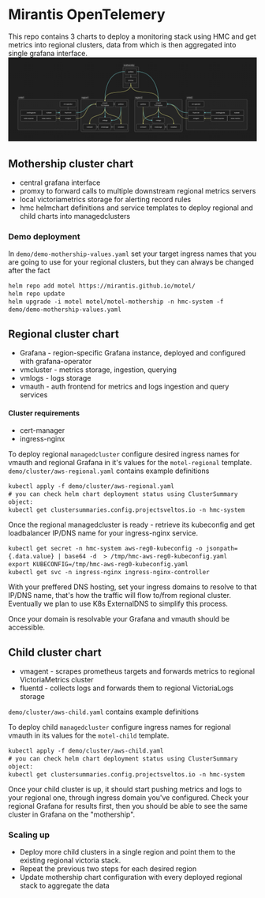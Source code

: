 # Mirantis OpenTelemery
This repo contains 3 charts to deploy a monitoring stack using HMC and get metrics into regional clusters, data from which is then aggregated into single grafana interface.
![alt text](motel-arch.png)

## Mothership cluster chart
* central grafana interface
* promxy to forward calls to multiple downstream regional metrics servers
* local victoriametrics storage for alerting record rules
* hmc helmchart definitions and service templates to deploy regional and child charts into managedclusters

### Demo deployment
In `demo/demo-mothership-values.yaml` set your target ingress names that you are going to use for your regional clusters, but they can always be changed after the fact
```
helm repo add motel https://mirantis.github.io/motel/
helm repo update
helm upgrade -i motel motel/motel-mothership -n hmc-system -f demo/demo-mothership-values.yaml
```

## Regional cluster chart
* Grafana - region-specific Grafana instance, deployed and configured with grafana-operator
* vmcluster - metrics storage, ingestion, querying
* vmlogs - logs storage
* vmauth - auth frontend for metrics and logs ingestion and query services

#### Cluster requirements
- cert-manager
- ingress-nginx

To deploy regional `managedcluster` configure desired ingress names for vmauth and regional Grafana in it's values for the `motel-regional` template.
`demo/cluster/aws-regional.yaml` contains example definitions
```
kubectl apply -f demo/cluster/aws-regional.yaml
# you can check helm chart deployment status using ClusterSummary object:
kubectl get clustersummaries.config.projectsveltos.io -n hmc-system
```
Once the regional managedcluster is ready - retrieve its kubeconfig and get loadbalancer IP/DNS name for your ingress-nginx service.
```
kubectl get secret -n hmc-system aws-reg0-kubeconfig -o jsonpath={.data.value} | base64 -d  > /tmp/hmc-aws-reg0-kubeconfig.yaml
export KUBECONFIG=/tmp/hmc-aws-reg0-kubeconfig.yaml
kubectl get svc -n ingress-nginx ingress-nginx-controller
```

With your preffered DNS hosting, set your ingress domains to resolve to that IP/DNS name, that's how the traffic will flow to/from regional cluster. Eventually we plan to use K8s ExternalDNS to simplify this process.

Once your domain is resolvable your Grafana and vmauth should be accessible.

## Child cluster chart
* vmagent - scrapes prometheus targets and forwards metrics to regional VictoriaMetrics cluster
* fluentd - collects logs and forwards them to regional VictoriaLogs storage

`demo/cluster/aws-child.yaml` contains example definitions

To deploy child `managedcluster` configure ingress names for regional vmauth in its values for the `motel-child` template.

```
kubectl apply -f demo/cluster/aws-child.yaml
# you can check helm chart deployment status using ClusterSummary object:
kubectl get clustersummaries.config.projectsveltos.io -n hmc-system
```

Once your child cluster is up, it should start pushing metrics and logs to your regional one, through ingress domain you've configured.
Check your regional Grafana for results first, then you should be able to see the same cluster in Grafana on the "mothership".

### Scaling up
* Deploy more child clusters in a single region and point them to the existing regional victoria stack.
* Repeat the previous two steps for each desired region
* Update mothership chart configuration with every deployed regional stack to aggregate the data
